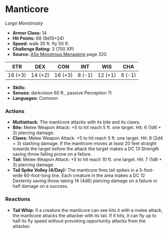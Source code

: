 # Manticore

*Large* *Monstrosity*

- **Armor Class:** 14
- **Hit Points:** 68 (8d10+24)
- **Speed:** walk 30 ft. fly 50 ft.
- **Challenge Rating:** 3 (700 XP)
- **Source:** [A5e Monstrous Menagerie](https://enpublishingrpg.com/products/level-up-monstrous-menagerie-a5e) page 320

| STR | DEX | CON | INT | WIS | CHA |
| --- | --- | --- | --- | --- | --- |
| 16 (+3) | 14 (+2) | 16 (+3) | 8 (-1) | 12 (+1) | 8 (-1) |

- **Skills:** 
- **Senses:** darkvision 60 ft., passive Perception 11
- **Languages:** Common

### Actions

- **Multiattack:** The manticore attacks with its bite and its claws.
- **Bite:** Melee Weapon Attack: +5 to hit  reach 5 ft.  one target. Hit: 6 (1d6 + 3) piercing damage.
- **Claws:** Melee Weapon Attack: +5 to hit  reach 5 ft.  one target. Hit: 8 (2d4 + 3) slashing damage. If the manticore moves at least 20 feet straight towards the target before the attack  the target makes a DC 13 Strength saving throw  falling prone on a failure.
- **Tail:** Melee Weapon Attack: +5 to hit  reach 10 ft.  one target. Hit: 7 (1d8 + 3) piercing damage.
- **Tail Spike Volley (4/Day):** The manticore fires tail spikes in a 5-foot-wide  60-foot-long line. Each creature in the area makes a DC 12 Dexterity saving throw  taking 14 (4d6) piercing damage on a failure or half damage on a success.

### Reactions

- **Tail Whip:** If a creature the manticore can see hits it with a melee attack, the manticore attacks the attacker with its tail. If it hits, it can fly up to half its fly speed without provoking opportunity attacks from the attacker.


